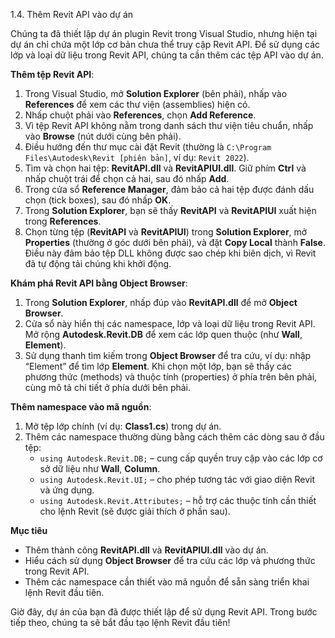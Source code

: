 1.4. Thêm Revit API vào dự án 

Chúng ta đã thiết lập dự án plugin Revit trong Visual Studio, nhưng hiện tại dự án chỉ chứa một lớp cơ bản chưa thể truy cập Revit API. Để sử dụng các lớp và loại dữ liệu trong Revit API, chúng ta cần thêm các tệp API vào dự án.

**Thêm tệp Revit API**:  
1. Trong Visual Studio, mở **Solution Explorer** (bên phải), nhấp vào **References** để xem các thư viện (assemblies) hiện có.  
2. Nhấp chuột phải vào **References**, chọn **Add Reference**.  
3. Vì tệp Revit API không nằm trong danh sách thư viện tiêu chuẩn, nhấp vào **Browse** (nút dưới cùng bên phải).  
4. Điều hướng đến thư mục cài đặt Revit (thường là `C:\Program Files\Autodesk\Revit [phiên bản]`, ví dụ: `Revit 2022`).  
5. Tìm và chọn hai tệp: **RevitAPI.dll** và **RevitAPIUI.dll**. Giữ phím **Ctrl** và nhấp chuột trái để chọn cả hai, sau đó nhấp **Add**.  
6. Trong cửa sổ **Reference Manager**, đảm bảo cả hai tệp được đánh dấu chọn (tick boxes), sau đó nhấp **OK**.  
7. Trong **Solution Explorer**, bạn sẽ thấy **RevitAPI** và **RevitAPIUI** xuất hiện trong **References**.  
8. Chọn từng tệp (**RevitAPI** và **RevitAPIUI**) trong **Solution Explorer**, mở **Properties** (thường ở góc dưới bên phải), và đặt **Copy Local** thành **False**. Điều này đảm bảo tệp DLL không được sao chép khi biên dịch, vì Revit đã tự động tải chúng khi khởi động.

**Khám phá Revit API bằng Object Browser**:  
1. Trong **Solution Explorer**, nhấp đúp vào **RevitAPI.dll** để mở **Object Browser**.  
2. Cửa sổ này hiển thị các namespace, lớp và loại dữ liệu trong Revit API. Mở rộng **Autodesk.Revit.DB** để xem các lớp quen thuộc (như **Wall**, **Element**).  
3. Sử dụng thanh tìm kiếm trong **Object Browser** để tra cứu, ví dụ: nhập “Element” để tìm lớp **Element**. Khi chọn một lớp, bạn sẽ thấy các phương thức (methods) và thuộc tính (properties) ở phía trên bên phải, cùng mô tả chi tiết ở phía dưới bên phải.

**Thêm namespace vào mã nguồn**:  
1. Mở tệp lớp chính (ví dụ: **Class1.cs**) trong dự án.  
2. Thêm các namespace thường dùng bằng cách thêm các dòng sau ở đầu tệp:  
   - `using Autodesk.Revit.DB;` – cung cấp quyền truy cập vào các lớp cơ sở dữ liệu như **Wall**, **Column**.  
   - `using Autodesk.Revit.UI;` – cho phép tương tác với giao diện Revit và ứng dụng.  
   - `using Autodesk.Revit.Attributes;` – hỗ trợ các thuộc tính cần thiết cho lệnh Revit (sẽ được giải thích ở phần sau).  

**Mục tiêu**  
- Thêm thành công **RevitAPI.dll** và **RevitAPIUI.dll** vào dự án.  
- Hiểu cách sử dụng **Object Browser** để tra cứu các lớp và phương thức trong Revit API.  
- Thêm các namespace cần thiết vào mã nguồn để sẵn sàng triển khai lệnh Revit đầu tiên.  

Giờ đây, dự án của bạn đã được thiết lập để sử dụng Revit API. Trong bước tiếp theo, chúng ta sẽ bắt đầu tạo lệnh Revit đầu tiên!
